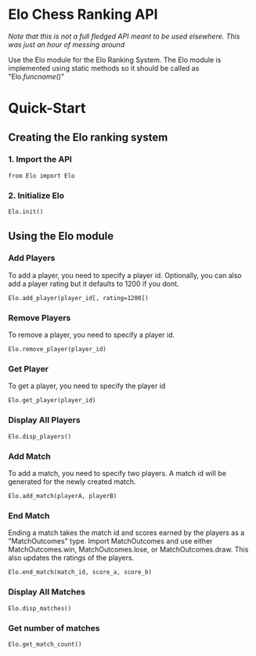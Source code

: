 # Elo Chess Ranking API

_Note that this is not a full fledged API meant to be used elsewhere. This was just an hour of messing around_

Use the Elo module for the Elo Ranking System.
The Elo module is implemented using static methods so it should be called as "Elo._funcname_()"

# Quick-Start
## Creating the Elo ranking system
### 1. Import the API
```
from Elo import Elo
```
### 2. Initialize Elo
```
Elo.init()
```

## Using the Elo module
### Add Players
To add a player, you need to specify a player id. Optionally, you can also add a player rating but it defaults to 1200 if you dont.
```
Elo.add_player(player_id[, rating=1200])
```
### Remove Players
To remove a player, you need to specify a player id.
```
Elo.remove_player(player_id)
```
### Get Player
To get a player, you need to specify the player id
```
Elo.get_player(player_id)
```
### Display All Players
```
Elo.disp_players()
```

### Add Match
To add a match, you need to specify two players. A match id will be generated for the newly created match.
```
Elo.add_match(playerA, playerB)
```
### End Match
Ending a match takes the match id and scores earned by the players as a "MatchOutcomes" type. Import MatchOutcomes and use either MatchOutcomes.win, MatchOutcomes.lose, or MatchOutcomes.draw. This also updates the ratings of the players.
```
Elo.end_match(match_id, score_a, score_b)
```
### Display All Matches
```
Elo.disp_matches()
```
### Get number of matches
```
Elo.get_match_count()
```
